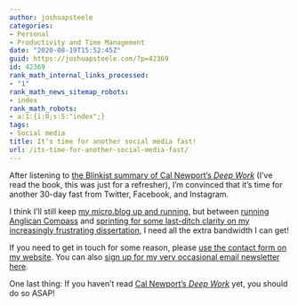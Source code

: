 ```yaml
---
author: joshuapsteele
categories:
- Personal
- Productivity and Time Management
date: "2020-08-19T15:52:45Z"
guid: https://joshuapsteele.com/?p=42369
id: 42369
rank_math_internal_links_processed:
- "1"
rank_math_news_sitemap_robots:
- index
rank_math_robots:
- a:1:{i:0;s:5:"index";}
tags:
- Social media
title: It’s time for another social media fast!
url: /its-time-for-another-social-media-fast/
---
```


After listening to [the Blinkist summary of Cal Newport’s *Deep Work*](https://www.blinkist.com/en/books/deep-work-en) (I’ve read the book, this was just for a refresher), I’m convinced that it’s time for another 30-day fast from Twitter, Facebook, and Instagram.

I think I’ll still keep [my micro.blog up and running](https://micro.blog/joshuapsteele), but between [running Anglican Compass](https://anglicancompass.com) and [sprinting for some last-ditch clarity on my increasingly frustrating dissertation](https://joshuapsteele.com/the-phd-plan-or-the-lack-thereof/), I need all the extra bandwidth I can get!

If you need to get in touch for some reason, please [use the contact form on my website](https://joshuapsteele.com/contact/). You can also [sign up for my very occasional email newsletter here](https://buttondown.email/joshuapsteele).

One last thing: If you haven’t read [Cal Newport’s *Deep Work*](https://www.calnewport.com/books/deep-work/) yet, you should do so ASAP!